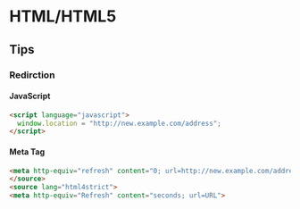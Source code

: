 # HTML/HTML5

## Tips

### Redirction
#### JavaScript
```html
<script language="javascript">
  window.location = "http://new.example.com/address";
</script>
```

#### Meta Tag
```html
<meta http-equiv="refresh" content="0; url=http://new.example.com/address" />
</source>
<source lang="html4strict">
<meta http-equiv="Refresh" content="seconds; url=URL"> 
```
